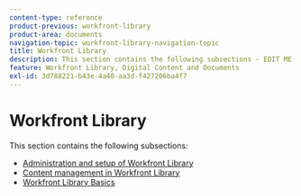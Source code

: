 ```yaml
---
content-type: reference
product-previous: workfront-library
product-area: documents
navigation-topic: workfront-library-navigation-topic
title: Workfront Library
description: This section contains the following subsections - EDIT ME.
feature: Workfront Library, Digital Content and Documents
exl-id: 3d788221-b43e-4a40-aa3d-f427206ba4f7
---
```

# Workfront Library

This section contains the following subsections:

* [Administration and setup of Workfront Library](../workfront-library/administration-and-setup/administration-and-setup-library.md) 
* [Content management in Workfront Library](../workfront-library/content-management/content-management.md) 
* [Workfront Library Basics](../workfront-library/content-management/basics/basics.md)
